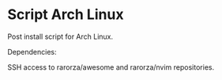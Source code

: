 # Script Arch Linux

Post install script for Arch Linux.

Dependencies:

SSH access to rarorza/awesome and rarorza/nvim repositories.
